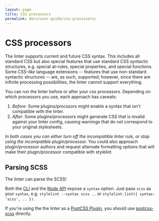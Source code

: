 ```yaml
---
layout: page
title: CSS processors
permalink: docs/user-guide/css-processors/
---
```


# CSS processors

The linter supports current and future CSS syntax. This includes all standard CSS but also special features that use standard CSS syntactic structures, e.g. special at-rules, special properties, and special functions. Some CSS-*like* language extensions -- features that use non-standard syntactic structures -- are, as such, supported; however, since there are infinite processing possibilities, the linter cannot support everything.

You can run the linter before or after your css processors. Depending on which processors you use, each approach has caveats:

1. *Before*: Some plugins/procssors might enable a syntax that isn't compatible with the linter.
2. *After*: Some plugins/processors might generate CSS that is invalid against your linter config, causing warnings that do not correspond to your original stylesheets.

*In both cases you can either turn off the incompatible linter rule, or stop using the incompatible plugin/processor.* You could also approach plugin/processor authors and request alternate formatting options that will make their plugin/processor compatible with stylelint.

## Parsing SCSS

The linter can parse the SCSS! 

Both the [CLI](/docs/user-guide/cli.md) and the [Node API](docs/user-guide/cli.md) expose a `syntax` option. Just pass `scss` as your `syntax`, e.g. `stylelint --syntax scss ..` or `stylelint.lint({ syntax: 'scss', .. })`.

If you're using the the linter as a [PostCSS Plugin](/docs/user-guide/postcss-plugin.md), you should use [postcss-scss](https://github.com/postcss/postcss-scss) directly.
